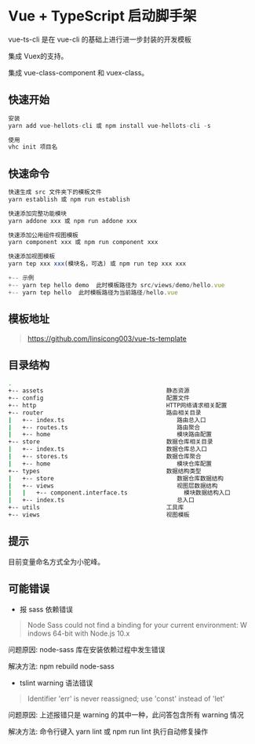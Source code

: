 # Vue + TypeScript 启动脚手架
vue-ts-cli 是在 vue-cli 的基础上进行进一步封装的开发模板

集成 Vuex的支持。

集成 vue-class-component 和 vuex-class。
## 快速开始
```javascript
安装
yarn add vue-hellots-cli 或 npm install vue-hellots-cli -s

使用
vhc init 项目名 
```
## 快速命令
```javascript
快速生成 src 文件夹下的模板文件
yarn establish 或 npm run establish

快速添加完整功能模块
yarn addone xxx 或 npm run addone xxx  

快速添加公用组件视图模板
yarn component xxx 或 npm run component xxx

快速添加视图模板
yarn tep xxx xxx(模块名，可选) 或 npm run tep xxx xxx

+-- 示例
+-- yarn tep hello demo  此时模板路径为 src/views/demo/hello.vue
+-- yarn tep hello  此时模板路径为当前路径/hello.vue
```
## 模板地址
> <https://github.com/linsicong003/vue-ts-template>
## 目录结构

```bash
.
+-- assets                                   静态资源
+-- config                                   配置文件
+-- http                                     HTTP网络请求相关配置
+-- router                                   路由相关目录
|   +-- index.ts                                路由总入口
|   +-- routes.ts                               路由聚合
|   +-- home                                    模块路由配置
+-- store                                    数据仓库相关目录
|   +-- index.ts                             数据仓库总入口
|   +-- stores.ts                            数据仓库聚合
|   +-- home                                    模块仓库配置
+-- types                                    数据结构类型
|   +-- store                                   数据仓库数据结构
|   +-- views                                   视图层数据结构
|   |   +-- component.interface.ts                模块数据结构入口  
|   +-- index.ts                                总入口
+-- utils                                    工具库
+-- views                                    视图模板
```

## 提示

目前变量命名方式全为小驼峰。

## 可能错误

- 报 sass 依赖错误
>Node Sass could not find a binding for your current environment: W indows 64-bit with Node.js 10.x

问题原因: node-sass 库在安装依赖过程中发生错误

解决方法: npm rebuild node-sass

- tslint warning 语法错误
> Identifier 'err' is never reassigned; use 'const' instead of 'let'

问题原因: 上述报错只是 warning 的其中一种，此问答包含所有 warning 情况

解决方法: 命令行键入 yarn lint 或 npm run lint 执行自动修复操作

